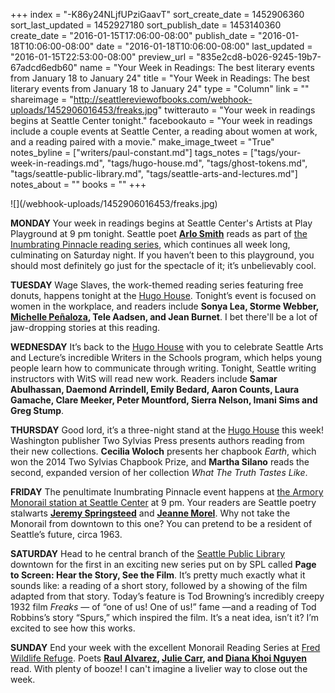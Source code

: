 +++
index = "-K86y24NLjfUPziGaavT"
sort_create_date = 1452906360
sort_last_updated = 1452927180
sort_publish_date = 1453140360
create_date = "2016-01-15T17:06:00-08:00"
publish_date = "2016-01-18T10:06:00-08:00"
date = "2016-01-18T10:06:00-08:00"
last_updated = "2016-01-15T22:53:00-08:00"
preview_url = "835e2cd8-b026-9245-19b7-67adcd6edb60"
name = "Your Week in Readings: The best literary events from January 18 to January 24"
title = "Your Week in Readings: The best literary events from January 18 to January 24"
type = "Column"
link = ""
shareimage = "http://seattlereviewofbooks.com/webhook-uploads/1452906016453/freaks.jpg"
twitterauto = "Your week in readings begins at Seattle Center tonight."
facebookauto = "Your week in readings include a couple events at Seattle Center, a reading about women at work, and a reading paired with a movie."
make_image_tweet = "True"
notes_byline = ["writers/paul-constant.md"]
tags_notes = ["tags/your-week-in-readings.md", "tags/hugo-house.md", "tags/ghost-tokens.md", "tags/seattle-public-library.md", "tags/seattle-arts-and-lectures.md"]
notes_about = ""
books = ""
+++
<p class="image">![](/webhook-uploads/1452906016453/freaks.jpg)</p>

**MONDAY** Your week in readings begins at Seattle Center's Artists at Play Playground at 9 pm tonight. Seattle poet **[Arlo Smith](http://gregbem.com/wordpress/2016/01/07/ghost-tokens-inumbrating-pinnacle-details/)** reads as part of [the Inumbrating Pinnacle reading series](http://seattlereviewofbooks.com/notes/2016/01/15/ghost-tokens-inumbrating-pinnacle-is-a-seven-day-literary-event-in-seattle-center/), which continues all week long, culminating on Saturday night. If you haven’t been to this playground, you should most definitely go just for the spectacle of it; it’s unbelievably cool.

**TUESDAY** Wage Slaves, the work-themed reading series featuring free donuts, happens tonight at the [Hugo House](https://www.facebook.com/events/548671758619719/). Tonight’s event is focused on women in the workplace, and readers include **Sonya Lea, Storme Webber, [Michelle Peñaloza](http://seattlereviewofbooks.com/notes/2015/09/15/we-walk-a-heart-around-lake-union/), Tele Aadsen, and Jean Burnet**. I bet there'll be a lot of jaw-dropping stories at this reading.

**WEDNESDAY** It’s back to the [Hugo House](https://www.facebook.com/events/909125779158570/) with you to celebrate Seattle Arts and Lecture’s incredible Writers in the Schools program, which helps young people learn how to communicate through writing. Tonight, Seattle writing instructors with WitS will read new work. Readers include **Samar Abulhassan, Daemond Arrindell, Emily Bedard, Aaron Counts, Laura Gamache, Clare Meeker, Peter Mountford, Sierra Nelson, Imani Sims and Greg Stump**.

**THURSDAY** Good lord, it’s a three-night stand at the [Hugo House](https://hugohouse.org/event/two-sylvias-press-presents-martha-silano-cecilia-woloch/) this week! Washington publisher Two Sylvias Press presents authors reading from their new collections. **Cecilia Woloch** presents her chapbook *Earth*, which won the 2014 Two Sylvias Chapbook Prize, and **Martha Silano** reads the second, expanded version of her collection *What The Truth Tastes Like*.

**FRIDAY** The penultimate Inumbrating Pinnacle event happens at [the Armory Monorail station at Seattle Center](https://www.facebook.com/events/852248678221412/) at 9 pm. Your readers are Seattle poetry stalwarts [**Jeremy Springsteed**](https://strainedspringsteed.wordpress.com/) and [**Jeanne Morel**](http://www.tarpaulinsky.com/Press/Morel/index.html). Why not take the Monorail from downtown to this one? You can pretend to be a resident of Seattle’s future, circa 1963.

**SATURDAY** Head to he central branch of the [Seattle Public Library](https://www.facebook.com/events/190899077927330/)  downtown for the first in an exciting new series put on by SPL called **Page to Screen: Hear the Story, See the Film**. It’s pretty much exactly what it sounds like: a reading of a short story, followed by a showing of the film adapted from that story. Today’s feature is Tod Browning’s incredibly creepy 1932 film *Freaks* — of “one of us! One of us!” fame —and a reading of Tod Robbins’s story “Spurs,” which inspired the film. It’s a neat idea, isn’t it? I’m excited to see how this works.

**SUNDAY** End your week with the excellent Monorail Reading Series at [Fred Wildlife Refuge](https://www.facebook.com/events/1671816129768820/). Poets **[Raul Alvarez](http://www.raulrafaelalvarez.com/), [Julie Carr](https://www.poets.org/poetsorg/poet/julie-carr), and [Diana Khoi Nguyen](http://dianakhoinguyen.com/)** read. With plenty of booze! I can't imagine a livelier way to close out the week.
